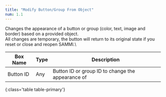 ```yaml
---
title: "Modify Button/Group From Object"
num: 1.1
---
```


Changes the appearance of a button or group (color, text, image and border) based on a provided object.\
All changes are temporary, the button will return to its original state if you reset or close and reopen SAMMI.\

| Box Name | Type | Description 
|-------|--------|--------
|Button ID|	Any| Button ID or group ID to change the appearance of
{:class='table table-primary'}





